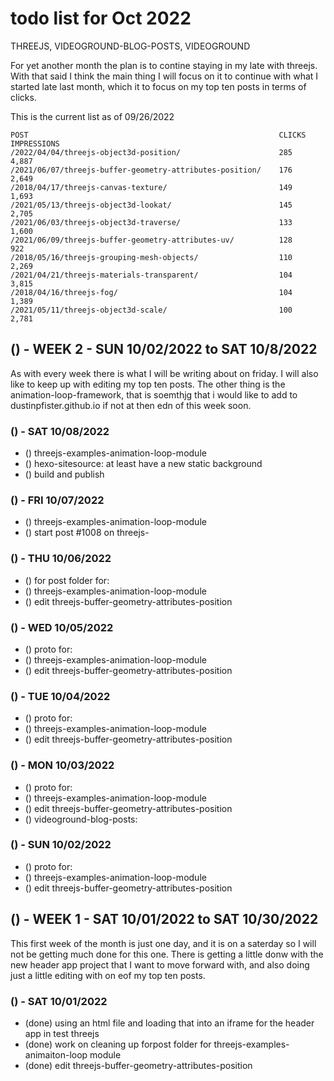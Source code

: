 # todo list for Oct 2022

THREEJS, VIDEOGROUND-BLOG-POSTS, VIDEOGROUND

For yet another month the plan is to contine staying in my late with threejs. With that said I think the main thing I will focus on it to continue with what I started late last month, which it to focus on my top ten posts in terms of clicks.

This is the current list as of 09/26/2022
```
POST                                                        CLICKS  IMPRESSIONS
/2022/04/04/threejs-object3d-position/                      285     4,887
/2021/06/07/threejs-buffer-geometry-attributes-position/    176     2,649
/2018/04/17/threejs-canvas-texture/                         149     1,693
/2021/05/13/threejs-object3d-lookat/                        145     2,705
/2021/06/03/threejs-object3d-traverse/                      133     1,600
/2021/06/09/threejs-buffer-geometry-attributes-uv/          128     922
/2018/05/16/threejs-grouping-mesh-objects/                  110     2,269
/2021/04/21/threejs-materials-transparent/                  104     3,815
/2018/04/16/threejs-fog/                                    104     1,389
/2021/05/11/threejs-object3d-scale/                         100     2,781
```

## () - WEEK 2 - SUN 10/02/2022 to SAT 10/8/2022

As with every week there is what I will be writing about on friday. I will also like to keep up with editing my top ten posts. The other thing is the animation-loop-framework, that is soemthjg that i would like to add to dustinpfister.github.io if not at then edn of this week soon.

### () - SAT 10/08/2022
* () threejs-examples-animation-loop-module
* () hexo-sitesource: at least have a new static background
* () build and publish

### () - FRI 10/07/2022
* () threejs-examples-animation-loop-module
* () start post #1008 on threejs-

### () - THU 10/06/2022
* () for post folder for:
* () threejs-examples-animation-loop-module
* () edit threejs-buffer-geometry-attributes-position

### () - WED 10/05/2022
* () proto for:
* () threejs-examples-animation-loop-module
* () edit threejs-buffer-geometry-attributes-position

### () - TUE 10/04/2022
* () proto for:
* () threejs-examples-animation-loop-module
* () edit threejs-buffer-geometry-attributes-position

### () - MON 10/03/2022
* () proto for:
* () threejs-examples-animation-loop-module
* () edit threejs-buffer-geometry-attributes-position
* () videoground-blog-posts: 


### () - SUN 10/02/2022
* () proto for:
* () threejs-examples-animation-loop-module
* () edit threejs-buffer-geometry-attributes-position


## () - WEEK 1 - SAT 10/01/2022 to SAT 10/30/2022

This first week of the month is just one day, and it is on a saterday so I will not be getting much done for this one. There is getting a little donw with the new header app project that I want to move forward with, and also doing just a little editing with on eof my top ten posts.

### () - SAT 10/01/2022
* (done) using an html file and loading that into an iframe for the header app in test threejs
* (done) work on cleaning up forpost folder for threejs-examples-animaiton-loop module
* (done) edit threejs-buffer-geometry-attributes-position

